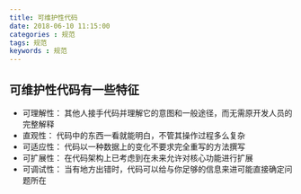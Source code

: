 ```yaml
---
title: 可维护性代码
date: 2018-06-10 11:15:00
categories : 规范
tags: 规范
keywords : 规范
---
```


## 可维护性代码有一些特征

* 可理解性： 其他人接手代码并理解它的意图和一般途径，而无需原开发人员的完整解释
* 直观性： 代码中的东西一看就能明白，不管其操作过程多么复杂
* 可适应性： 代码以一种数据上的变化不要求完全重写的方法撰写
* 可扩展性： 在代码架构上已考虑到在未来允许对核心功能进行扩展
* 可调试性： 当有地方出错时，代码可以给与你足够的信息来进可能直接确定问题所在
